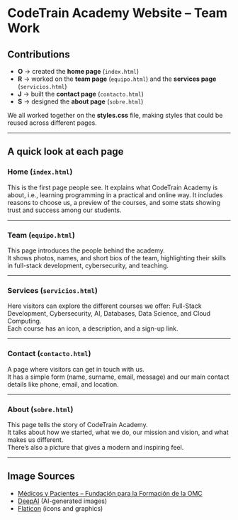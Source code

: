 # CodeTrain Academy Website – Team Work

## Contributions
- **O** → created the **home page** (`index.html`)  
- **R** → worked on the **team page** (`equipo.html`) and the **services page** (`servicios.html`) 
- **J** → built the **contact page** (`contacto.html`)  
- **S** → designed the **about page** (`sobre.html`)  

We all worked together on the **styles.css** file, making styles that could be reused across different pages.

---

## A quick look at each page

### Home (`index.html`)
This is the first page people see. It explains what CodeTrain Academy is about, i.e., learning programming in a practical and online way.
It includes reasons to choose us, a preview of the courses, and some stats showing trust and success among our students.  

---

### Team (`equipo.html`)  
This page introduces the people behind the academy.  
It shows photos, names, and short bios of the team, highlighting their skills in full-stack development, cybersecurity, and teaching.  

---

### Services (`servicios.html`)
Here visitors can explore the different courses we offer: Full-Stack Development, Cybersecurity, AI, Databases, Data Science, and Cloud Computing.  
Each course has an icon, a description, and a sign-up link.  

---

### Contact (`contacto.html`)
A page where visitors can get in touch with us.  
It has a simple form (name, surname, email, message) and our main contact details like phone, email, and location.  

---

### About (`sobre.html`)
This page tells the story of CodeTrain Academy.  
It talks about how we started, what we do, our mission and vision, and what makes us different.  
There’s also a picture that gives a modern and inspiring feel.  

---

## Image Sources
- [Médicos y Pacientes – Fundación para la Formación de la OMC](https://www.medicosypacientes.com/articulo/la-fundacion-para-la-formacion-de-la-omc-organiza-el-seminario-derecho-y-medicina-desafios)  
- [DeepAI](https://www.deepai.com) (AI-generated images)  
- [Flaticon](https://www.flaticon.com) (icons and graphics)  

